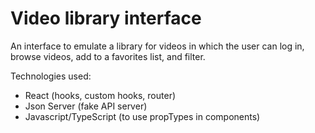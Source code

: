 
# Video library interface

An interface to emulate a library for videos in which the user can log in, 
browse videos, add to a favorites list, and filter. 

Technologies used:

* React (hooks, custom hooks, router)
* Json Server (fake API server)
* Javascript/TypeScript (to use propTypes in components)
